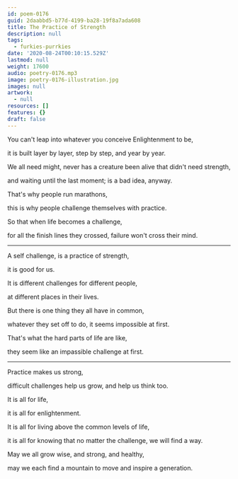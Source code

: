 ```yaml
---
id: poem-0176
guid: 2daabbd5-b77d-4199-ba28-19f8a7ada608
title: The Practice of Strength
description: null
tags:
  - furkies-purrkies
date: '2020-08-24T00:10:15.529Z'
lastmod: null
weight: 17600
audio: poetry-0176.mp3
image: poetry-0176-illustration.jpg
images: null
artwork:
  - null
resources: []
features: {}
draft: false
---
```


You can't leap into whatever you conceive Enlightenment to be,

it is built layer by layer, step by step, and year by year.

We all need might, never has a creature been alive that didn't need strength,

and waiting until the last moment; is a bad idea, anyway.

That's why people run marathons,

this is why people challenge themselves with practice.

So that when life becomes a challenge,

for all the finish lines they crossed, failure won't cross their mind.

---

A self challenge, is a practice of strength,

it is good for us.

It is different challenges for different people,

at different places in their lives.

But there is one thing they all have in common,

whatever they set off to do, it seems impossible at first.

That's what the hard parts of life are like,

they seem like an impassible challenge at first.

---

Practice makes us strong,

difficult challenges help us grow, and help us think too.

It is all for life,

it is all for enlightenment.

It is all for living above the common levels of life,

it is all for knowing that no matter the challenge, we will find a way.

May we all grow wise, and strong, and healthy,

may we each find a mountain to move and inspire a generation.
